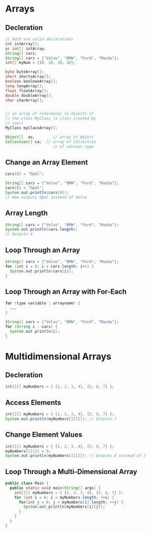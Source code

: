 # Arrays

## Decleration

```java
// both are valid declarations
int intArray[];
or int[] intArray;
String[] cars;
String[] cars = {"Volvo", "BMW", "Ford", "Mazda"};
int[] myNum = {10, 20, 30, 40};

byte byteArray[];
short shortsArray[];
boolean booleanArray[];
long longArray[];
float floatArray[];
double doubleArray[];
char charArray[];


// an array of references to objects of
// the class MyClass (a class created by
// user)
MyClass myClassArray[];

Object[]  ao,        // array of Object
Collection[] ca;  // array of Collection
                     // of unknown type
```

## Change an Array Element

```java
cars[0] = "Opel";

String[] cars = {"Volvo", "BMW", "Ford", "Mazda"};
cars[0] = "Opel";
System.out.println(cars[0]);
// Now outputs Opel instead of Volvo
```

## Array Length

```java
String[] cars = {"Volvo", "BMW", "Ford", "Mazda"};
System.out.println(cars.length);
// Outputs 4
```

## Loop Through an Array

```java
String[] cars = {"Volvo", "BMW", "Ford", "Mazda"};
for (int i = 0; i < cars.length; i++) {
  System.out.println(cars[i]);
}
```

## Loop Through an Array with For-Each

```java
for (type variable : arrayname) {
  ...
}
```

```java
String[] cars = {"Volvo", "BMW", "Ford", "Mazda"};
for (String i : cars) {
  System.out.println(i);
}
```

# Multidimensional Arrays

## Decleration

```java
int[][] myNumbers = { {1, 2, 3, 4}, {5, 6, 7} };
```

## Access Elements

```java
int[][] myNumbers = { {1, 2, 3, 4}, {5, 6, 7} };
System.out.println(myNumbers[1][2]); // Outputs 7
```

## Change Element Values

```java
int[][] myNumbers = { {1, 2, 3, 4}, {5, 6, 7} };
myNumbers[1][2] = 9;
System.out.println(myNumbers[1][2]); // Outputs 9 instead of 7
```

## Loop Through a Multi-Dimensional Array

```java
public class Main {
  public static void main(String[] args) {
    int[][] myNumbers = { {1, 2, 3, 4}, {5, 6, 7} };
    for (int i = 0; i < myNumbers.length; ++i) {
      for(int j = 0; j < myNumbers[i].length; ++j) {
        System.out.println(myNumbers[i][j]);
      }
    }
  }
}
```
